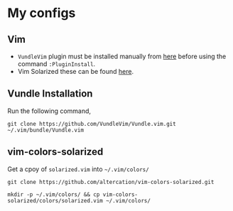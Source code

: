 # My configs

## Vim

* `VundleVim` plugin must be installed manually from [here](https://github.com/VundleVim/Vundle.vim) before using the command `:PluginInstall`.
* Vim Solarized these can be found [here](https://github.com/altercation/vim-colors-solarized).

## Vundle Installation

Run the following command,

```
git clone https://github.com/VundleVim/Vundle.vim.git ~/.vim/bundle/Vundle.vim
```

## vim-colors-solarized

Get a cpoy of `solarized.vim` into `~/.vim/colors/`

```
git clone https://github.com/altercation/vim-colors-solarized.git
```

```
mkdir -p ~/.vim/colors/ && cp vim-colors-solarized/colors/solarized.vim ~/.vim/colors/
```
